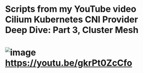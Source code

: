 # Scripts from my YouTube video Cilium Kubernetes CNI Provider Deep Dive: Part 3, Cluster Mesh 
# ![image](https://user-images.githubusercontent.com/13877563/161393943-8b528f5c-3ad9-4db7-98e1-240f01b932bf.png) https://youtu.be/gkrPt0ZcCfo
